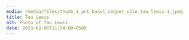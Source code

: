 ```yaml
---
media: /media/files/thumb_1_art_basel_cooper_cole_tau_lewis-1.jpeg
title: Tau Lewis
alt: Photo of Tau Lewis
date: 2023-02-06T11:54:00-0500
---
```

